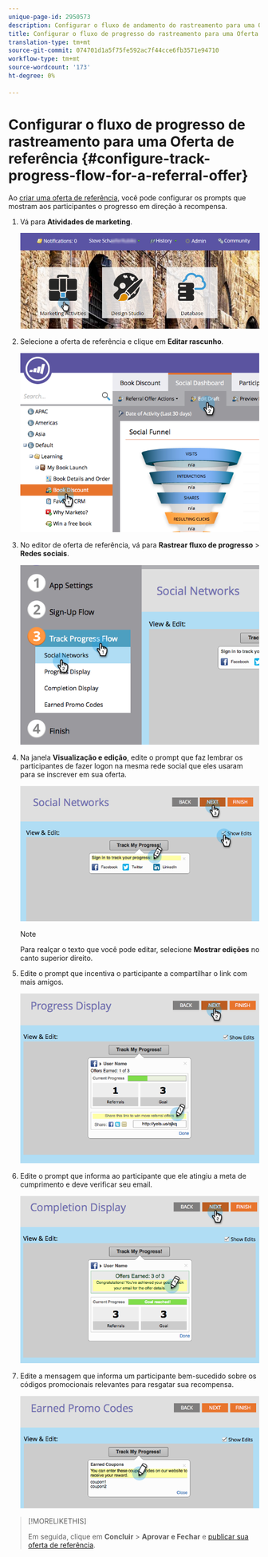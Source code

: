 ```yaml
---
unique-page-id: 2950573
description: Configurar o fluxo de andamento do rastreamento para uma Oferta de referência - Documentos do Marketing - Documentação do produto
title: Configurar o fluxo de progresso do rastreamento para uma Oferta de referência
translation-type: tm+mt
source-git-commit: 074701d1a5f75fe592ac7f44cce6fb3571e94710
workflow-type: tm+mt
source-wordcount: '173'
ht-degree: 0%

---
```



# Configurar o fluxo de progresso de rastreamento para uma Oferta de referência {#configure-track-progress-flow-for-a-referral-offer}

Ao [criar uma oferta de referência](/help/marketo/product-docs/demand-generation/social/referral-offers/create-a-referral-offer.md), você pode configurar os prompts que mostram aos participantes o progresso em direção à recompensa.

1. Vá para **Atividades de marketing**.

   ![](assets/login-marketing-activities-4.png)

1. Selecione a oferta de referência e clique em **Editar rascunho**.

   ![](assets/image2014-9-22-14-3a35-3a31.png)

1. No editor de oferta de referência, vá para **Rastrear fluxo de progresso** > **Redes sociais**.

   ![](assets/image2014-9-22-14-3a35-3a43.png)

1. Na janela **Visualização e edição**, edite o prompt que faz lembrar os participantes de fazer logon na mesma rede social que eles usaram para se inscrever em sua oferta.

   ![](assets/image2014-9-22-14-3a35-3a58.png)

   >[!NOTE]
   >
   >Para realçar o texto que você pode editar, selecione **Mostrar edições** no canto superior direito.

1. Edite o prompt que incentiva o participante a compartilhar o link com mais amigos.

   ![](assets/image2014-9-22-14-3a36-3a22.png)

1. Edite o prompt que informa ao participante que ele atingiu a meta de cumprimento e deve verificar seu email.

   ![](assets/image2014-9-22-14-3a36-3a36.png)

1. Edite a mensagem que informa um participante bem-sucedido sobre os códigos promocionais relevantes para resgatar sua recompensa.

   ![](assets/image2014-9-22-14-3a36-3a43.png)

>[!MORELIKETHIS]
>
>Em seguida, clique em **Concluir** > **Aprovar e Fechar** e [publicar sua oferta de referência](/help/marketo/product-docs/demand-generation/social/referral-offers/publish-a-referral-offer.md).
